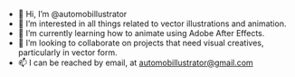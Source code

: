 - 👋 Hi, I’m @automobillustrator
- 👀 I’m interested in all things related to vector illustrations and animation.
- 🌱 I’m currently learning how to animate using Adobe After Effects.
- 💞️ I’m looking to collaborate on projects that need visual creatives, particularly in vector form.
- 📫 I can be reached by email, at automobillustrator@gmail.com

<!---
automobillustrator/automobillustrator is a ✨ special ✨ repository because its `README.md` (this file) appears on your GitHub profile.
You can click the Preview link to take a look at your changes.
--->

